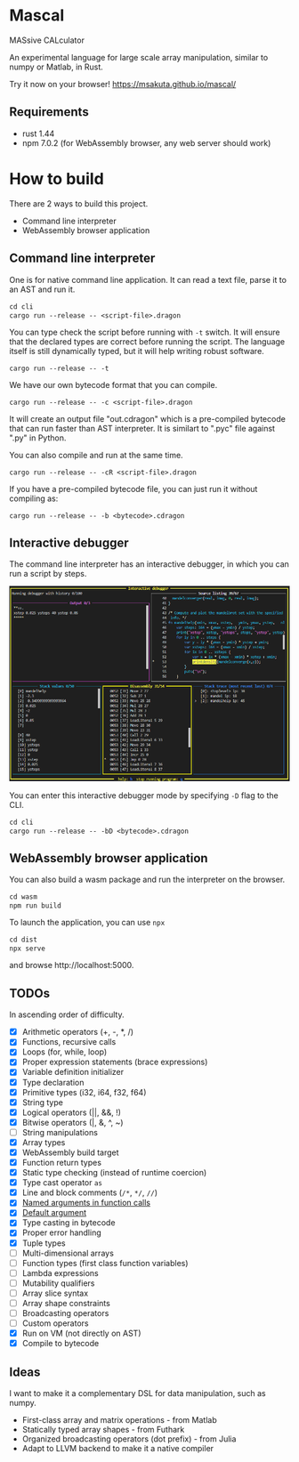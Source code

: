 # Mascal

MASsive CALculator

An experimental language for large scale array manipulation, similar to numpy or Matlab, in Rust.

Try it now on your browser! https://msakuta.github.io/mascal/

## Requirements

* rust 1.44
* npm 7.0.2 (for WebAssembly browser, any web server should work)


# How to build

There are 2 ways to build this project.

* Command line interpreter
* WebAssembly browser application

## Command line interpreter

One is for native command line application.
It can read a text file, parse it to an AST and run it.

    cd cli
    cargo run --release -- <script-file>.dragon

You can type check the script before running with `-t` switch.
It will ensure that the declared types are correct before running the script.
The language itself is still dynamically typed, but it will help writing robust software.

    cargo run --release -- -t

We have our own bytecode format that you can compile.

    cargo run --release -- -c <script-file>.dragon

It will create an output file "out.cdragon" which is a pre-compiled bytecode
that can run faster than AST interpreter.
It is similart to ".pyc" file against ".py" in Python.

You can also compile and run at the same time.

    cargo run --release -- -cR <script-file>.dragon

If you have a pre-compiled bytecode file, you can just run it without compiling as:

    cargo run --release -- -b <bytecode>.cdragon


## Interactive debugger

The command line interpreter has an interactive debugger, in which you can run a script by steps.

![](images/screenshot00.png)

You can enter this interactive debugger mode by specifying `-D` flag to the CLI.

    cd cli
    cargo run --release -- -bD <bytecode>.cdragon


## WebAssembly browser application

You can also build a wasm package and run the interpreter on the browser.

    cd wasm
    npm run build

To launch the application, you can use `npx`

    cd dist
    npx serve

and browse http://localhost:5000.

## TODOs

In ascending order of difficulty.

* [x] Arithmetic operators (+, -, *, /)
* [x] Functions, recursive calls
* [x] Loops (for, while, loop)
* [x] Proper expression statements (brace expressions)
* [x] Variable definition initializer
* [x] Type declaration
* [x] Primitive types (i32, i64, f32, f64)
* [x] String type
* [x] Logical operators (||, &&, !)
* [x] Bitwise operators (|, &, ^, ~)
* [ ] String manipulations
* [x] Array types
* [x] WebAssembly build target
* [x] Function return types
* [x] Static type checking (instead of runtime coercion)
* [x] Type cast operator `as`
* [x] Line and block comments (`/*`, `*/`, `//`)
* [x] [Named arguments in function calls](https://github.com/msakuta/mascal/wiki/Function-signature#named-argument-in-function-call)
* [x] [Default argument](https://github.com/msakuta/mascal/wiki/Function-signature#default-argument)
* [x] Type casting in bytecode
* [x] Proper error handling
* [x] Tuple types
* [ ] Multi-dimensional arrays
* [ ] Function types (first class function variables)
* [ ] Lambda expressions
* [ ] Mutability qualifiers
* [ ] Array slice syntax
* [ ] Array shape constraints
* [ ] Broadcasting operators
* [ ] Custom operators
* [x] Run on VM (not directly on AST)
* [x] Compile to bytecode

## Ideas

I want to make it a complementary DSL for data manipulation, such as numpy.

* First-class array and matrix operations - from Matlab
* Statically typed array shapes - from Futhark
* Organized broadcasting operators (dot prefix) - from Julia
* Adapt to LLVM backend to make it a native compiler
